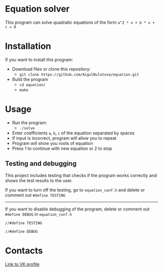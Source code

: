 # Equation solver
This program can solve quadratic equations of the form ```a^2 * x + b * x + c = 0```

# Installation
If you want to install this program:
* Download files or clone this repository:
    * ``` git clone https://github.com/AigulBulatova/equation.git ```
* Build the program
   * ```cd equation/```
   * ```make```
  
# Usage
* Run the program:
    * ```./solve```
* Enter coefficients `a`, `b`, `c` of the equation separated by spaces
* If input is incorrect, program will allow you to repeat
* Program will show you roots of equation
* Press 1 to continue with new equation or 2 to stop
  
## Testing and debugging
This project includes testing that checks if the program works correctly and shows the test results to the user.

If you want to turn off the testing, go to ```equation_conf.h``` and delete or comment out ```#define TESTING```
___
If you want to disable debugging of the program, delete or comment out ```#define DEBUG``` in  ```equation_conf.h```

```
//#define TESTING

//#define DEBUG 
```
# Contacts
[Link to VK profile](https://vk.com/id350031553)
